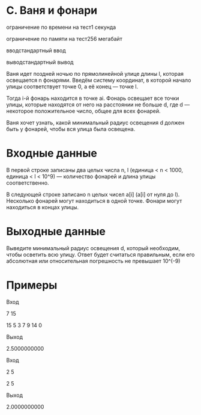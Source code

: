 # C. Ваня и фонари

ограничение по времени на тест1 секунда

ограничение по памяти на тест256 мегабайт

вводстандартный ввод

выводстандартный вывод

Ваня идет поздней ночью по прямолинейной улице длины l, которая освещается n фонарями. Введём систему координат, в которой начало улицы соответствует точке 0, а её конец — точке l. 

Тогда i-й фонарь находится в точке ai. Фонарь освещает все точки улицы, которые находятся от него на расстоянии не больше d, где d — некоторое положительное число, общее для всех фонарей.

Ваня хочет узнать, какой минимальный радиус освещения d должен быть у фонарей, чтобы вся улица была освещена.

# Входные данные

В первой строке записаны два целых числа n, l (единица < n < 1000, единица < l < 10^9) — количество фонарей и длина улицы соответственно.

В следующей строке записано n целых чисел a[i] (a[i] от нуля до l). Несколько фонарей могут находиться в одной точке. Фонари могут находиться в концах улицы.

# Выходные данные

Выведите минимальный радиус освещения d, который необходим, чтобы осветить всю улицу. Ответ будет считаться правильным, если его абсолютная или относительная погрешность не превышает 10^(-9)

# Примеры

Вход

7 15

15 5 3 7 9 14 0

Выход

2.5000000000

Вход

2 5

2 5

Выход

2.0000000000
